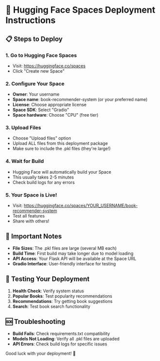 # 🚀 Hugging Face Spaces Deployment Instructions

## 📋 Steps to Deploy

### 1. Go to Hugging Face Spaces
- Visit: https://huggingface.co/spaces
- Click "Create new Space"

### 2. Configure Your Space
- **Owner**: Your username
- **Space name**: book-recommender-system (or your preferred name)
- **License**: Choose appropriate license
- **Space SDK**: Select "Gradio"
- **Space hardware**: Choose "CPU" (free tier)

### 3. Upload Files
- Choose "Upload files" option
- Upload ALL files from this deployment package
- Make sure to include the .pkl files (they're large!)

### 4. Wait for Build
- Hugging Face will automatically build your Space
- This usually takes 2-5 minutes
- Check build logs for any errors

### 5. Your Space is Live!
- Visit: https://huggingface.co/spaces/YOUR_USERNAME/book-recommender-system
- Test all features
- Share with others!

## 🔧 Important Notes

- **File Sizes**: The .pkl files are large (several MB each)
- **Build Time**: First build may take longer due to model loading
- **API Access**: Your Flask API will be available at the Space URL
- **Gradio Interface**: User-friendly interface for testing

## 🎯 Testing Your Deployment

1. **Health Check**: Verify system status
2. **Popular Books**: Test popularity recommendations
3. **Recommendations**: Try getting book suggestions
4. **Search**: Test book search functionality

## 🆘 Troubleshooting

- **Build Fails**: Check requirements.txt compatibility
- **Models Not Loading**: Verify all .pkl files are uploaded
- **API Errors**: Check build logs for specific issues

Good luck with your deployment! 🎉
